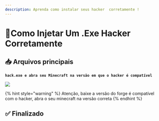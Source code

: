 ```yaml
---
description: Aprenda como instalar seus hacker  corretamente !
---
```


# 🐍Como Injetar Um .Exe Hacker Corretamente

## 📥 Arquivos principais

**`hack.exe e abra seu Minecraft na versão em que o hacker é compatível`**

![](../../.gitbook/assets/ghost-gggexe.gif)



{% hint style="warning" %}
Atenção, baixe a versão do forge é compatível com o hacker, abra o seu minecraft na versão correta
{% endhint %}

## ✅ Finalizado <a id="finalizado"></a>

